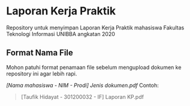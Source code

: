 # Laporan Kerja Praktik

Repository untuk menyimpan Laporan Kerja Praktik mahasiswa Fakultas Teknologi Informasi UNIBBA angkatan 2020

## Format Nama File

Mohon patuhi format penamaan file sebelum mengupload dokumen ke repository ini agar lebih rapi.

*[Nama mahasiswa - NIM - Prodi] Jenis dokumen.pdf*
Contoh:
> [Taufik Hidayat - 301200032 - IF] Laporan KP.pdf
